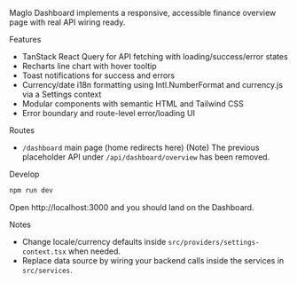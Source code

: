 MagIo Dashboard implements a responsive, accessible finance overview page with real API wiring ready.

Features
- TanStack React Query for API fetching with loading/success/error states
- Recharts line chart with hover tooltip
- Toast notifications for success and errors
- Currency/date i18n formatting using Intl.NumberFormat and currency.js via a Settings context
- Modular components with semantic HTML and Tailwind CSS
- Error boundary and route-level error/loading UI

Routes
- `/dashboard` main page (home redirects here)
	(Note) The previous placeholder API under `/api/dashboard/overview` has been removed.

Develop
```bash
npm run dev
```
Open http://localhost:3000 and you should land on the Dashboard.

Notes
- Change locale/currency defaults inside `src/providers/settings-context.tsx` when needed.
- Replace data source by wiring your backend calls inside the services in `src/services`.
